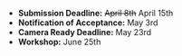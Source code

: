 - **Submission Deadline:** ~~April 8th~~ April 15th
- **Notification of Acceptance:** May 3rd
- **Camera Ready Deadline:** May 23rd
- **Workshop:** June 25th

